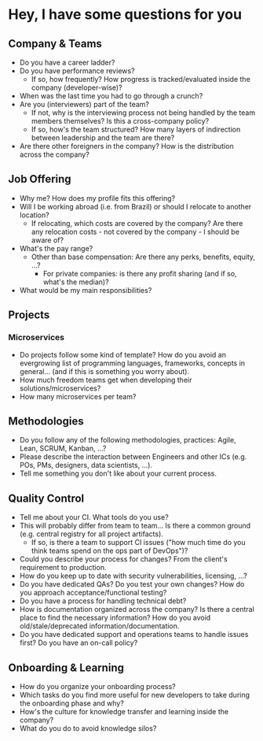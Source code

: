 # Hey, I have some questions for you

## Company & Teams

- Do you have a career ladder?
- Do you have performance reviews? 
  - If so, how frequently? How progress is tracked/evaluated inside the company (developer-wise)?
- When was the last time you had to go through a crunch?
- Are you (interviewers) part of the team?
  - If not, why is the interviewing process not being handled by the team members themselves? Is this a cross-company policy?
  - If so, how's the team structured? How many layers of indirection between leadership and the team are there?
- Are there other foreigners in the company? How is the distribution across the company?


## Job Offering

- Why me? How does my profile fits this offering?
- Will I be working abroad (i.e. from Brazil) or should I relocate to another location?
  - If relocating, which costs are covered by the company? Are there any relocation costs - not covered by the company - I should be aware of?
- What's the pay range? 
  - Other than base compensation: Are there any perks, benefits, equity, ...?
    - For private companies: is there any profit sharing (and if so, what's the median)?
- What would be my main responsibilities? 

## Projects

### Microservices
- Do projects follow some kind of template? How do you avoid an evergrowing list of programming languages, frameworks, concepts in general... (and if this is something you worry about).
- How much freedom teams get when developing their solutions/microservices?
- How many microservices per team?

## Methodologies

- Do you follow any of the following methodologies, practices: Agile, Lean, SCRUM, Kanban, ...?
- Please describe the interaction between Engineers and other ICs (e.g. POs, PMs, designers, data scientists, ...).
- Tell me something you don't like about your current process.

## Quality Control

- Tell me about your CI. What tools do you use?
- This will probably differ from team to team... Is there a common ground (e.g. central registry for all project artifacts).
  - If so, is there a team to support CI issues ("how much time do you think teams spend on the ops part of DevOps")?
- Could you describe your process for changes? From the client's requirement to production.
- How do you keep up to date with security vulnerabilities, licensing, ...?
- Do you have dedicated QAs? Do you test your own changes? How do you approach acceptance/functional testing?
- Do you have a process for handling technical debt?
- How is documentation organized across the company? Is there a central place to find the necessary information? How do you avoid old/stale/deprecated information/documentation.
- Do you have dedicated support and operations teams to handle issues first? Do you have an on-call policy?


## Onboarding & Learning

- How do you organize your onboarding process?
- Which tasks do you find more useful for new developers to take during the onboarding phase and why?
- How's the culture for knowledge transfer and learning inside the company?
- What do you do to avoid knowledge silos?
